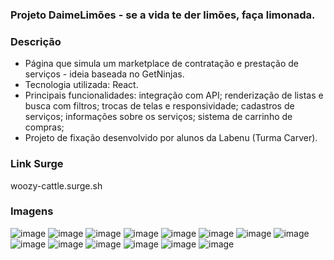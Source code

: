 ### Projeto DaimeLimões - se a vida te der limões, faça limonada.

### Descrição
- Página que simula um marketplace de contratação e prestação de serviços - ideia baseada no GetNinjas.
- Tecnologia utilizada: React.
- Principais funcionalidades: integração com API; renderização de listas e busca com filtros; trocas de telas e responsividade; cadastros de serviços; informações sobre os serviços; sistema de carrinho de compras;
- Projeto de fixação desenvolvido por alunos da Labenu (Turma Carver).

### Link Surge
 woozy-cattle.surge.sh
 
### Imagens
![image](https://cdn.discordapp.com/attachments/913923827623415859/913923965850878032/unknown.png)
![image](https://cdn.discordapp.com/attachments/913923827623415859/913924147560718336/unknown.png)
![image](https://cdn.discordapp.com/attachments/913923827623415859/913924215844003860/unknown.png)
![image](https://cdn.discordapp.com/attachments/913923827623415859/913924305144922142/unknown.png)
![image](https://cdn.discordapp.com/attachments/913923827623415859/913924379258261615/unknown.png)
![image](https://cdn.discordapp.com/attachments/913923827623415859/913924503053156404/unknown.png)
![image](https://cdn.discordapp.com/attachments/913923827623415859/913924883619151942/unknown.png)
![image](https://cdn.discordapp.com/attachments/913923827623415859/913925244018901052/unknown.png)
![image](https://cdn.discordapp.com/attachments/913923827623415859/913925487674425404/unknown.png)
![image](https://cdn.discordapp.com/attachments/913923827623415859/913925583744950362/unknown.png)
![image](https://cdn.discordapp.com/attachments/913923827623415859/913925647934582815/unknown.png)
![image](https://user-images.githubusercontent.com/20729709/143665900-95a88d6d-5ab5-4869-99bc-b42c9c0a9425.png)
![image](https://user-images.githubusercontent.com/20729709/143665907-5bf66516-ea9d-495c-8699-bdf555f6b735.png)
![image](https://user-images.githubusercontent.com/20729709/143665913-2e82aaa0-8620-40a3-8c00-2c4b95b48f0e.png)


